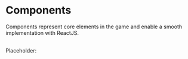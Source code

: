 # Components
Components represent core elements in the game and enable a smooth implementation with ReactJS.

<br>
Placeholder: